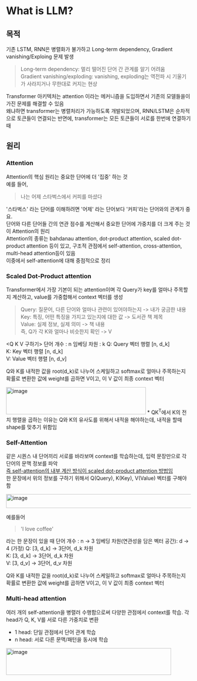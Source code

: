 # What is LLM?

## 목적
기존 LSTM, RNN은 병렬화가 불가하고 Long-term dependency, Gradient vanishing/Exploing 문제 발생  
> Long-term dependency: 멀리 떨어진 단어 간 관계를 알기 어려움  
> Gradient vanishing/exploding: vanishing, exploding는 역전파 시 기울기가 사라지거나 무한대로 커지는 현상  

Transformer 아키텍처는 attention 이라는 메커니즘을 도입하면서 기존의 모델들을이 가진 문제를 해결할 수 있음  
왜냐하면 transformer는 병렬처리가 가능하도록 개발되었으며, RNN/LSTM은 순차적으로 토큰들이 연결되는 반면에, transformer는 모든 토큰들이 서로를 한번에 연결하기 때

## 원리
### Attention
Attention의 핵심 원리는 중요한 단어에 더 '집중' 하는 것  
예를 들어,

> 나는 어제 스타벅스에서 커피를 마셨다

'스타벅스' 라는 단어를 이해하려면 '어제' 라는 단어보다 '커피'라는 단어와의 관계가 중요.  
단어와 다른 단어들 간의 연관 점수를 계산해서 중요한 단어에 가중치를 더 크게 주는 것이 Attention의 원리  
Attention의 종류는 bahdanau attention, dot-product attention, scaled dot-product attention 등이 있고, 구조적 관점에서 self-attention, cross-attention, multi-head attention등이 있음  
이중에서 self-attention에 대해 중점적으로 정리

### Scaled Dot-Product attention
Transformer에서 가장 기본이 되는 attention이며 각 Query가 key를 얼마나 주목할지 계산하고, value를 가중합해서 context 벡터를 생성  
> Query: 질문어, 다른 단어와 얼마나 관련이 있어야하는지 -> 내가 궁금한 내용  
> Key: 특징, 어떤 특징을 가지고 있는지에 대한 값 -> 도서관 책 제목  
> Value: 실제 정보, 실제 의미 -> 책 내용  
즉, Q가 각 K와 얼마나 비슷한지 확인 -> V  

<Q K V 구하기>
단어 개수 : n
임베딩 차원 : k
Q: Query 벡터 행렬 [n, d_k]  
K: Key 벡터 행렬 [n, d_k]  
V: Value 벡터 행렬 [n, d_v]  

Q와 K를 내적한 값을 root(d_k)로 나누어 스케일하고 softmax로 얼마나 주목하는지 확률로 변환한 값에 weight를 곱하면 V이고, 이 V 값이 최종 context 벡터 

<img width="381" height="74" alt="image" src="https://github.com/user-attachments/assets/a180ac5b-cb50-47ed-951f-1a5789b565be" />  
* QK<sup>T</sup>에서 K의 전치 행렬을 곱하는 이유는 Q와 K의 유사도를 위해서 내적을 해야하는데, 내적을 할때 shape를 맞추기 위함임
  

### Self-Attention
같은 시퀀스 내 단어끼리 서로를 바라보며 context를 학습하는데, 입력 문장만으로 각 단어의 문맥 정보를 파악  
<ins>즉 self-attention의 내부 계산 방식이 scaled dot-product attention 방법임</ins>  
한 문장에서 위의 정보를 구하기 위해서 Q(Query), K(Key), V(Value) 벡터를 구해야 함  

<img width="569" height="38" alt="image" src="https://github.com/user-attachments/assets/a5b6679b-379e-44da-bc36-313bb3d6f3ba" />  

예를들어
> 'I love coffee'

라는 한 문장이 있을 때
단어 개수 : n -> 3
임베딩 차원(연관성을 담은 벡터 공간): d -> 4 (가정)
Q: [3, d_k] → 3단어, d_k 차원  
K: [3, d_k] → 3단어, d_k 차원  
V: [3, d_v] → 3단어, d_v 차원  

Q와 K를 내적한 값을 root(d_k)로 나누어 스케일하고 softmax로 얼마나 주목하는지 확률로 변환한 값에 weight를 곱하면 V이고, 이 V 값이 최종 context 벡터 

### Multi-head attention
여러 개의 self-attention을 병렬러 수행함으로써 다양한 관점에서 context를 학습. 각 head가 Q, K, V를 서로 다른 가중치로 변환  
- 1 head: 단일 관점에서 단어 관계 학습
- n head: 서로 다른 문맥/패턴을 동시에 학습

<img width="450" height="73" alt="image" src="https://github.com/user-attachments/assets/d6ce5419-1fd6-47f1-8fbe-d288772cb2ca" />  




